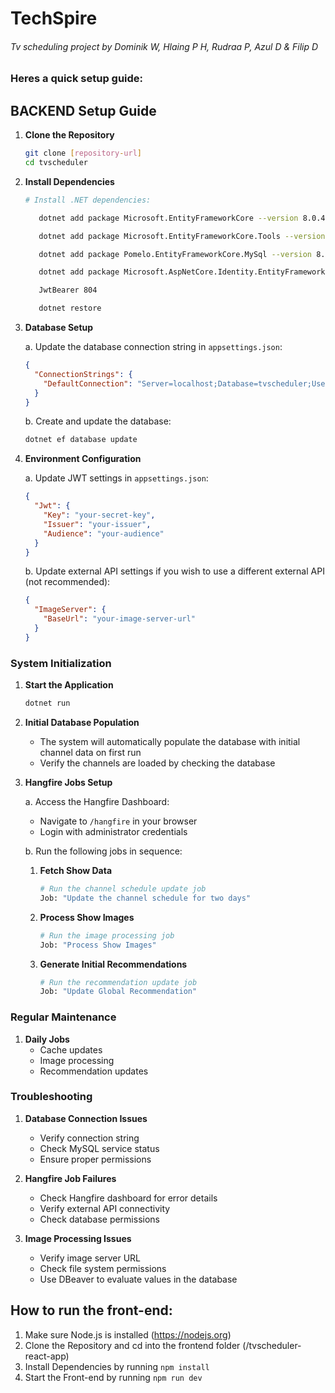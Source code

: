# TechSpire
###### Tv scheduling project by Dominik W, Hlaing P H, Rudraa P, Azul D & Filip D

### Heres a quick setup guide:

## BACKEND Setup Guide

1. **Clone the Repository**
   ```bash
   git clone [repository-url]
   cd tvscheduler
   ```

2. **Install Dependencies**
   ```bash
   # Install .NET dependencies:

      dotnet add package Microsoft.EntityFrameworkCore --version 8.0.4

      dotnet add package Microsoft.EntityFrameworkCore.Tools --version 8.0.4

      dotnet add package Pomelo.EntityFrameworkCore.MySql --version 8.0.0

      dotnet add package Microsoft.AspNetCore.Identity.EntityFrameworkCore --version 8.0.4

      JwtBearer 804    

      dotnet restore
   ```

3. **Database Setup**

   a. Update the database connection string in `appsettings.json`:
   ```json
   {
     "ConnectionStrings": {
       "DefaultConnection": "Server=localhost;Database=tvscheduler;User=your_username;Password=your_password;"
     }
   }
   ```

   b. Create and update the database:
   ```bash
   dotnet ef database update
   ```

4. **Environment Configuration**

   a. Update JWT settings in `appsettings.json`:
   ```json
   {
     "Jwt": {
       "Key": "your-secret-key",
       "Issuer": "your-issuer",
       "Audience": "your-audience"
     }
   }
   ```

   b. Update external API settings if you wish to use a different external API (not recommended):
   ```json
   {
     "ImageServer": {
       "BaseUrl": "your-image-server-url"
     }
   }
   ```


### System Initialization

1. **Start the Application**
   ```bash
   dotnet run
   ```

2. **Initial Database Population**
    - The system will automatically populate the database with initial channel data on first run
    - Verify the channels are loaded by checking the database

3. **Hangfire Jobs Setup**

   a. Access the Hangfire Dashboard:
    - Navigate to `/hangfire` in your browser
    - Login with administrator credentials

   b. Run the following jobs in sequence:

    1. **Fetch Show Data**
       ```bash
       # Run the channel schedule update job
       Job: "Update the channel schedule for two days"
       ```

    2. **Process Show Images**
       ```bash
       # Run the image processing job
       Job: "Process Show Images"
       ```

    3. **Generate Initial Recommendations**
       ```bash
       # Run the recommendation update job
       Job: "Update Global Recommendation"
       ```


### Regular Maintenance

1. **Daily Jobs**
    - Cache updates
    - Image processing
    - Recommendation updates


### Troubleshooting

1. **Database Connection Issues**
    - Verify connection string
    - Check MySQL service status
    - Ensure proper permissions

2. **Hangfire Job Failures**
    - Check Hangfire dashboard for error details
    - Verify external API connectivity
    - Check database permissions

3. **Image Processing Issues**
    - Verify image server URL
    - Check file system permissions
    - Use DBeaver to evaluate values in the database



    
## How to run the front-end: 
1. Make sure Node.js is installed (https://nodejs.org)
2. Clone the Repository and cd into the frontend folder (/tvscheduler-react-app)
3. Install Dependencies by running `npm install`
4. Start the Front-end by running `npm run dev`
